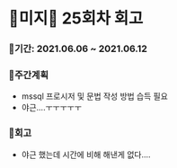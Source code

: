 # 🌼미지🌼 25회차 회고

### 🥕기간: 2021.06.06 ~ 2021.06.12

### 🍆주간계획

- mssql 프로시저 및 문법 작성 방법 습득 필요
- 야근....ㅜㅜㅜㅜㅜ

### 🥦회고

-  야근 했는데 시간에 비해 해낸게 없다....
